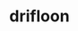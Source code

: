 ---
id: 425
title: drifloon
types: [ghost,flying]
image: https://raw.githubusercontent.com/PokeAPI/sprites/master/sprites/pokemon/425.png
---